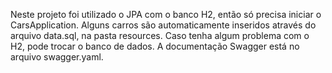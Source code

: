 Neste projeto foi utilizado o JPA com o banco H2, então só precisa iniciar o CarsApplication. Alguns carros são automaticamente inseridos através do arquivo data.sql, na pasta resources. Caso tenha algum problema com o H2, pode trocar o banco de dados.
A documentação Swagger está no arquivo swagger.yaml.
